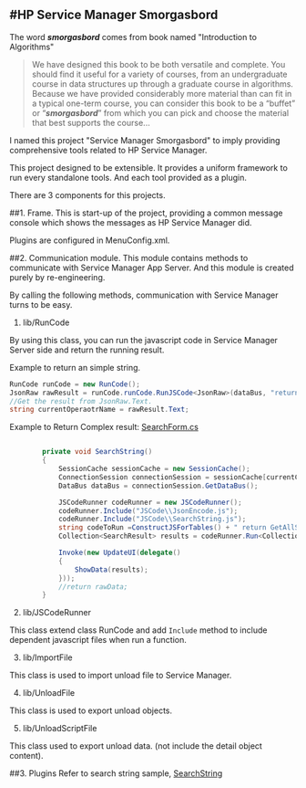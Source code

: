 #HP Service Manager Smorgasbord
---

The word ***smorgasbord*** comes from book named "Introduction to Algorithms"
> We have designed this book to be both versatile and complete. You should find it
useful for a variety of courses, from an undergraduate course in data structures up
through a graduate course in algorithms. Because we have provided considerably
more material than can fit in a typical one-term course, you can consider this book
to be a “buffet” or “***smorgasbord***” from which you can pick and choose the material
that best supports the course...


I named this project "Service Manager Smorgasbord" to imply providing comprehensive tools related to HP Service Manager.

This project designed to be extensible. It provides a uniform framework to run every standalone tools. And each tool provided as a plugin. 

There are 3 components for this projects.

##1. Frame.
This is start-up of the project, providing a common message console which shows the messages as HP Service Manager did.

Plugins are configured in MenuConfig.xml. 

##2. Communication module.
This module contains methods to communicate with Service Manager App Server. And this module is created purely by re-engineering. 

By calling the following methods, communication with Service Manager turns to be easy.

1. lib/RunCode

By using this class, you can run the javascript code in Service Manager Server side and return the running result.   

Example to return an simple string.
```csharp
RunCode runCode = new RunCode();
JsonRaw rawResult = runCode.runCode.RunJSCode<JsonRaw>(dataBus, "return system.functions.operator();");
//Get the result from JsonRaw.Text.
string currentOperaotrName = rawResult.Text;

```

Example to Return Complex result: [SearchForm.cs](SM.Smorgasbord.SarchString/SearchForm.cs "SearchForm.cs")

```csharp

 		private void SearchString()
        {
            SessionCache sessionCache = new SessionCache();
            ConnectionSession connectionSession = sessionCache[currentConnectionInfo];
            DataBus dataBus = connectionSession.GetDataBus();

            JSCodeRunner codeRunner = new JSCodeRunner();
            codeRunner.Include("JSCode\\JsonEncode.js");
            codeRunner.Include("JSCode\\SearchString.js");
            string codeToRun =ConstructJSForTables() + " return GetAllString(\"" + textToSearch + "\");";
            Collection<SearchResult> results = codeRunner.Run<Collection<SearchResult>>(dataBus, codeToRun);

            Invoke(new UpdateUI(delegate()
            {
                ShowData(results);
            }));
            //return rawData;
        }
```
2. lib/JSCodeRunner

This class extend class RunCode and add `Include` method to include dependent javascript files when run a function. 

3. lib/ImportFile

This class is used to import unload file to Service Manager.

4. lib/UnloadFile

This class is used to export unload objects.

5. lib/UnloadScriptFile

This class used to export unload data. (not include the detail object content).


##3. Plugins
Refer to search string sample, [SearchString](SM.Smorgasbord.SarchString "SarchString")